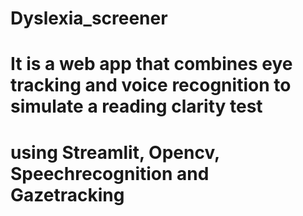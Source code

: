 # <b> Dyslexia_screener</b>
# It is  a web app that combines eye tracking and voice recognition to simulate a reading clarity test 
# using Streamlit, Opencv, Speechrecognition and Gazetracking 


